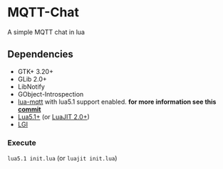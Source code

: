 # MQTT-Chat
A simple MQTT chat in lua

## Dependencies

- GTK+ 3.20+
- GLib 2.0+
- LibNotify
- GObject-Introspection
- [lua-mqtt](https://github.com/tacigar/lua-mqtt) with lua5.1 support enabled. **for more information see this [commit](https://github.com/tacigar/lua-mqtt/tree/2d42564a64906399a2e36710b90b9914e17d225e)**
- [Lua5.1+](https://www.lua.org/download.html) (or [LuaJIT 2.0+](https://luajit.org/))
- [LGI](https://github.com/pavouk/lgi)

### Execute

`lua5.1 init.lua` (or `luajit init.lua`)